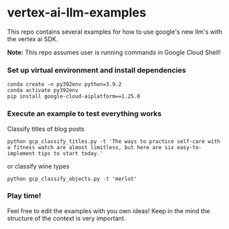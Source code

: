 # vertex-ai-llm-examples
This repo contains several examples for how to use google's new llm's with the vertex ai SDK.

**Note:** This repo assumes user is running commands in Google Cloud Shell!

### Set up virtual environment and install dependencies
```
conda create -n py392env python=3.9.2
conda activate py392env
pip install google-cloud-aiplatform==1.25.0
```

### Execute an example to test everything works
Classify titles of blog posts
```
python gcp_classify_titles.py -t 'The ways to practice self-care with a fitness watch are almost limitless, but here are six easy-to-implement tips to start today.'
```
or classify wine types
```
python gcp_classify_objects.py -t 'merlot'
```

### Play time!
Feel free to edit the examples with you own ideas! Keep in the mind the structure of the context is very important. 
